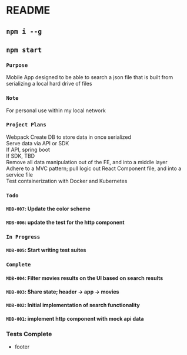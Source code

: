 # README

## `npm i --g`

## `npm start`

### `Purpose`
Mobile App designed to be able to search a json file that is built from serializing a local hard drive of files

### `Note`
For personal use within my local network

### `Project Plans`
Webpack
Create DB to store data in once serialized  
Serve data via API or SDK  
    If API, spring boot  
    If SDK, TBD  
Remove all data manipulation out of the FE, and into a middle layer  
Adhere to a MVC pattern; pull logic out React Component file, and into a service file  
Test containerization with Docker and Kubernetes  

### `Todo`
#### `MDB-007`: Update the color scheme
#### `MDB-006`: update the test for the http component

### `In Progress`

#### `MDB-005`: Start writing test suites

### `Complete`

#### `MDB-004`: Filter movies results on the UI based on search results
#### `MDB-003`: Share state; header -> app -> movies
#### `MDB-002`: Initial implementation of search functionality
#### `MDB-001`: implement http component with mock api data


### Tests Complete
- footer

